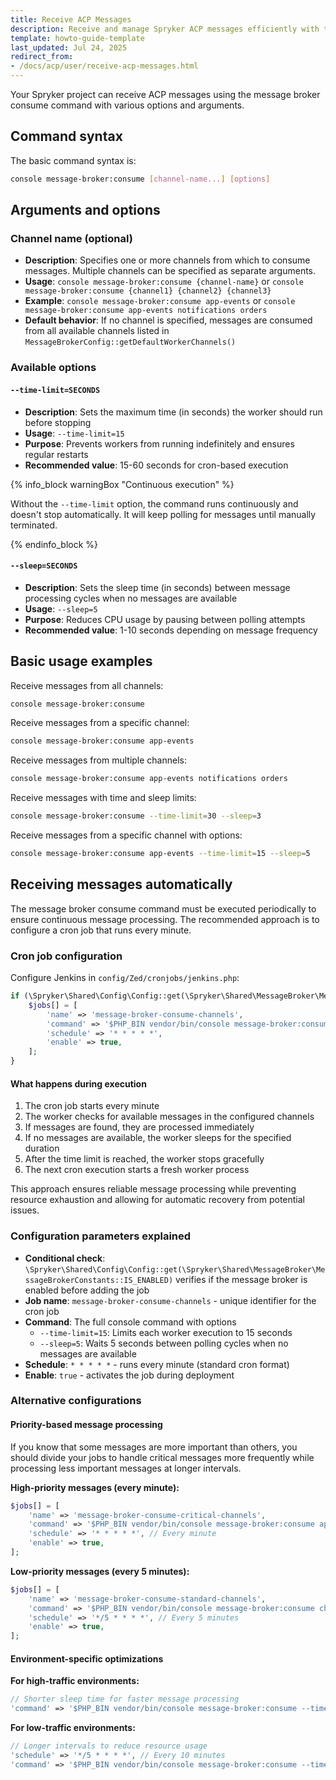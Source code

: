 ```yaml
---
title: Receive ACP Messages
description: Receive and manage Spryker ACP messages efficiently with this guide, covering integration details and message processing for optimized communication.
template: howto-guide-template
last_updated: Jul 24, 2025
redirect_from:
- /docs/acp/user/receive-acp-messages.html
---
```


Your Spryker project can receive ACP messages using the message broker consume command with various options and arguments.

## Command syntax

The basic command syntax is:

```bash
console message-broker:consume [channel-name...] [options]
```

## Arguments and options

### Channel name (optional)
- **Description**: Specifies one or more channels from which to consume messages. Multiple channels can be specified as separate arguments.
- **Usage**: `console message-broker:consume {channel-name}` or `console message-broker:consume {channel1} {channel2} {channel3}`
- **Example**: `console message-broker:consume app-events` or `console message-broker:consume app-events notifications orders`
- **Default behavior**: If no channel is specified, messages are consumed from all available channels listed in `MessageBrokerConfig::getDefaultWorkerChannels()`

### Available options

#### `--time-limit=SECONDS`
- **Description**: Sets the maximum time (in seconds) the worker should run before stopping
- **Usage**: `--time-limit=15`
- **Purpose**: Prevents workers from running indefinitely and ensures regular restarts
- **Recommended value**: 15-60 seconds for cron-based execution

{% info_block warningBox "Continuous execution" %}

Without the `--time-limit` option, the command runs continuously and doesn't stop automatically. It will keep polling for messages until manually terminated.

{% endinfo_block %}

#### `--sleep=SECONDS`
- **Description**: Sets the sleep time (in seconds) between message processing cycles when no messages are available
- **Usage**: `--sleep=5`
- **Purpose**: Reduces CPU usage by pausing between polling attempts
- **Recommended value**: 1-10 seconds depending on message frequency

## Basic usage examples

Receive messages from all channels:

```bash
console message-broker:consume
```

Receive messages from a specific channel:

```bash
console message-broker:consume app-events
```

Receive messages from multiple channels:

```bash
console message-broker:consume app-events notifications orders
```

Receive messages with time and sleep limits:

```bash
console message-broker:consume --time-limit=30 --sleep=3
```

Receive messages from a specific channel with options:

```bash
console message-broker:consume app-events --time-limit=15 --sleep=5
```


## Receiving messages automatically

The message broker consume command must be executed periodically to ensure continuous message processing. The recommended approach is to configure a cron job that runs every minute.

### Cron job configuration

Configure Jenkins in `config/Zed/cronjobs/jenkins.php`:

```php
if (\Spryker\Shared\Config\Config::get(\Spryker\Shared\MessageBroker\MessageBrokerConstants::IS_ENABLED)) {
    $jobs[] = [
        'name' => 'message-broker-consume-channels',
        'command' => '$PHP_BIN vendor/bin/console message-broker:consume --time-limit=15 --sleep=5',
        'schedule' => '* * * * *',
        'enable' => true,
    ];
}
```

#### What happens during execution

1. The cron job starts every minute
2. The worker checks for available messages in the configured channels
3. If messages are found, they are processed immediately
4. If no messages are available, the worker sleeps for the specified duration
5. After the time limit is reached, the worker stops gracefully
6. The next cron execution starts a fresh worker process

This approach ensures reliable message processing while preventing resource exhaustion and allowing for automatic recovery from potential issues.

### Configuration parameters explained

- **Conditional check**: `\Spryker\Shared\Config\Config::get(\Spryker\Shared\MessageBroker\MessageBrokerConstants::IS_ENABLED)` verifies if the message broker is enabled before adding the job
- **Job name**: `message-broker-consume-channels` - unique identifier for the cron job
- **Command**: The full console command with options
  - `--time-limit=15`: Limits each worker execution to 15 seconds
  - `--sleep=5`: Waits 5 seconds between polling cycles when no messages are available
- **Schedule**: `* * * * *` - runs every minute (standard cron format)
- **Enable**: `true` - activates the job during deployment

### Alternative configurations

#### Priority-based message processing

If you know that some messages are more important than others, you should divide your jobs to handle critical messages more frequently while processing less important messages at longer intervals.

**High-priority messages (every minute):**
```php
$jobs[] = [
    'name' => 'message-broker-consume-critical-channels',
    'command' => '$PHP_BIN vendor/bin/console message-broker:consume app-events --time-limit=15 --sleep=2',
    'schedule' => '* * * * *', // Every minute
    'enable' => true,
];
```

**Low-priority messages (every 5 minutes):**
```php
$jobs[] = [
    'name' => 'message-broker-consume-standard-channels',
    'command' => '$PHP_BIN vendor/bin/console message-broker:consume channel1 channel2 channel3 --time-limit=30 --sleep=5',
    'schedule' => '*/5 * * * *', // Every 5 minutes
    'enable' => true,
];
```

#### Environment-specific optimizations

**For high-traffic environments:**
```php
// Shorter sleep time for faster message processing
'command' => '$PHP_BIN vendor/bin/console message-broker:consume --time-limit=30 --sleep=1',
```

**For low-traffic environments:**
```php
// Longer intervals to reduce resource usage
'schedule' => '*/5 * * * *', // Every 10 minutes
'command' => '$PHP_BIN vendor/bin/console message-broker:consume --time-limit=45 --sleep=10',
```